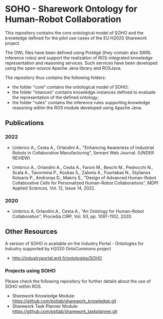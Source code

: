 # SOHO - Sharework Ontology for Human-Robot Collaboration

This repository contains the core ontological model of SOHO  and the knowledge defined for the pilot use cases of the EU H2020 Sharework project. 

The OWL files have been defined using Protégé (they contain also SWRL inference rules) and support the realization of ROS-integrated 
knowledge representation and reasoning services. Such services have been developed using the open-source Apache Jena library and ROSJava. 

The repository thus contains the following folders: 

- the folder "core" contains the ontological model of SOHO;
- the folder "intances" contains knowledge instances defined to evaluate the representation of the defined ontology;
- the folder "rules" contains the inference rules supporting knowledge reasoning within the ROS module developed using Apache Jena.

## Publications

### 2022

- Umbrico A., Cesta A., Orlandini A., "Enhancing Awareness of Industrial Robots in Collaborative Manufacturing", Semant Web Journal. (UNDER REVIEW)

- Umbrico A., Orlandini A., Cesta A., Faroni M., Beschi M., Pedrocchi N., Scala A., Tavormina P., Koukas S., Zalonis A., Fourtakas N., Stylianos Kotsaris P.,  Andronas D., Makris S., "Design of Advanced Human-Robot Collaborative Cells for Personalized Human-Robot Collaborations", MDPI Applied Sciences, Vol. 12, Issue 14, 2022.

### 2020

- Umbrico A, Orlandini A., Cesta A., "An Ontology for Human-Robot Collaboration", Procedia CIRP, Vol. 93, pp. 1097-1102, 2020.


## Other Resources

A version of SOHO is available on the Industry Portal - Ontologies for Industry supported by H2020 OntoCommons project 

- http://industryportal.enit.fr/ontologies/SOHO

### Projects using SOHO

Please check the following repository for further details about the use of SOHO within ROS.

- Sharework Knowledge Module:     https://github.com/pstlab/sharework_knowledge.git
- Sharework Task Planner Module:  https://github.com/pstlab/sharework_taskplanner.git 

